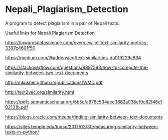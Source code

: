 # Nepali_Plagiarism_Detection
A program to detect plagiarism in a pair of Nepali texts.

Useful links for Nepali Plagiarism Detection

https://towardsdatascience.com/overview-of-text-similarity-metrics-3397c4601f50

https://medium.com/@adriensieg/text-similarities-da019229c894

https://stackoverflow.com/questions/8897593/how-to-compute-the-similarity-between-two-text-documents

http://mkusner.github.io/publications/WMD.pdf

http://text2vec.org/similarity.html

https://pdfs.semanticscholar.org/5b5c/a878c534aee3882a038ef9e82f46e102131b.pdf

https://blogs.oracle.com/meena/finding-similarity-between-text-documents

https://sites.temple.edu/tudsc/2017/03/30/measuring-similarity-between-texts-in-python/
